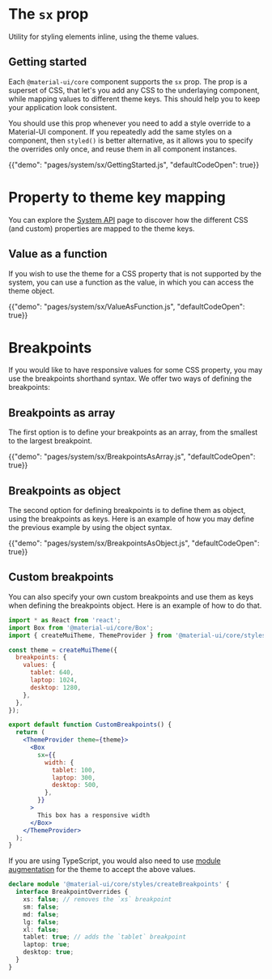 # The `sx` prop

<p class="description">Utility for styling elements inline, using the theme values.</p>

## Getting started

Each `@material-ui/core` component supports the `sx` prop. The prop is a superset of CSS, that let's you add any CSS to the underlaying component, while mapping values to different theme keys. This should help you to keep your application look consistent.

You should use this prop whenever you need to add a style override to a Material-UI component. If you repeatedly add the same styles on a component, then `styled()` is better alternative, as it allows you to specify the overrides only once, and reuse them in all component instances.

{{"demo": "pages/system/sx/GettingStarted.js", "defaultCodeOpen": true}}

# Property to theme key mapping

You can explore the [System API](/system/api/) page to discover how the different CSS (and custom) properties are mapped to the theme keys.

## Value as a function

If you wish to use the theme for a CSS property that is not supported by the system, you can use a function as the value, in which you can  access the theme object.

{{"demo": "pages/system/sx/ValueAsFunction.js", "defaultCodeOpen": true}}

# Breakpoints

If you would like to have responsive values for some CSS property, you may use the breakpoints shorthand syntax. We offer two ways of defining the breakpoints:

## Breakpoints as array

The first option is to define your breakpoints as an array, from the smallest to the largest breakpoint.

{{"demo": "pages/system/sx/BreakpointsAsArray.js", "defaultCodeOpen": true}}

## Breakpoints as object

The second option for defining breakpoints is to define them as object, using the breakpoints as keys. Here is an example of how you may define the previous example by using the object syntax.

{{"demo": "pages/system/sx/BreakpointsAsObject.js", "defaultCodeOpen": true}}

## Custom breakpoints

You can also specify your own custom breakpoints and use them as keys when defining the breakpoints object. Here is an example of how to do that.

```jsx
import * as React from 'react';
import Box from '@material-ui/core/Box';
import { createMuiTheme, ThemeProvider } from '@material-ui/core/styles';

const theme = createMuiTheme({
  breakpoints: {
    values: {
      tablet: 640,
      laptop: 1024,
      desktop: 1280,
    },
  },
});

export default function CustomBreakpoints() {
  return (
    <ThemeProvider theme={theme}>
      <Box
        sx={{
          width: {
            tablet: 100,
            laptop: 300,
            desktop: 500,
          },
        }}
      >
        This box has a responsive width
      </Box>
    </ThemeProvider>
  );
}
```

If you are using TypeScript, you would also need to use [module augmentation](/guides/typescript/#customization-of-theme) for the theme to accept the above values.

```ts
declare module '@material-ui/core/styles/createBreakpoints' {
  interface BreakpointOverrides {
    xs: false; // removes the `xs` breakpoint
    sm: false;
    md: false;
    lg: false;
    xl: false;
    tablet: true; // adds the `tablet` breakpoint
    laptop: true;
    desktop: true;
  }
}
```
